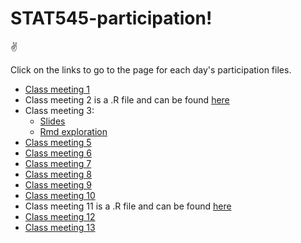 # STAT545-participation!


:v:

Click on the links to go to the page for each day's participation files. 

- [Class meeting 1](https://evelynjulia.github.io/STAT545-participation/week_1_and_2/navigating_github.html)
- Class meeting 2 is a .R file and can be found [here](https://github.com/evelynjulia/STAT545-participation/blob/master/week_1_and_2/Eve_rscript_5_sep_class_participation.R)
- Class meeting 3:
  - [Slides](https://evelynjulia.github.io/STAT545-participation/week_1_and_2/cm_3_ewicksteed_rmd_exploration_slides.html)
  - [Rmd exploration](https://evelynjulia.github.io/STAT545-participation/week_1_and_2/cm_3_ewicksteed_rmd_exploration.html)
- [Class meeting 5](https://evelynjulia.github.io/STAT545-participation/week3/cm005-exercise_eve.html)
- [Class meeting 6](https://evelynjulia.github.io/STAT545-participation/week3/cm006-exercise.nb.html)
- [Class meeting 7](https://evelynjulia.github.io/STAT545-participation/week4/cm7_eve.html)
- [Class meeting 8](https://evelynjulia.github.io/STAT545-participation/week4/cm8_eve.html)
- [Class meeting 9](https://evelynjulia.github.io/STAT545-participation/week5/cm09_eve.nb.html)
- [Class meeting 10](https://evelynjulia.github.io/STAT545-participation/week5/cm10_eve.html)
- Class meeting 11 is a .R file and can be found [here](https://github.com/evelynjulia/STAT545-participation/blob/master/week6/gapminder_test_cm11.R)
- [Class meeting 12](https://evelynjulia.github.io/STAT545-participation/week6/cm12_eve.html)
- [Class meeting 13](https://evelynjulia.github.io/STAT545-participation/week7/cm13_eve.html)
